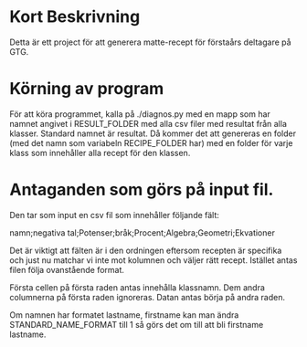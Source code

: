 # Kort Beskrivning

Detta är ett project för att generera matte-recept för förstaårs deltagare på GTG.

# Körning av program

För att köra programmet, kalla på ./diagnos.py med en mapp som har namnet angivet i RESULT\_FOLDER med alla csv filer med resultat från alla klasser. Standard namnet är resultat. Då kommer det att genereras en folder (med det namn som variabeln RECIPE\_FOLDER har) med en folder för varje klass som innehåller alla recept för den klassen.

# Antaganden som görs på input fil.

Den tar som input en csv fil som innehåller följande fält:

namn;negativa tal;Potenser;bråk;Procent;Algebra;Geometri;Ekvationer

Det är viktigt att fälten är i den ordningen eftersom recepten är specifika och just nu matchar vi inte mot kolumnen och väljer rätt recept. Istället antas filen följa ovanstående format.

Första cellen på första raden antas innehålla klassnamn. Dem andra columnerna på första raden ignoreras. Datan antas börja på andra raden.

Om namnen har formatet lastname, firstname kan man ändra STANDARD\_NAME\_FORMAT till 1 så görs det om till att bli firstname lastname.
